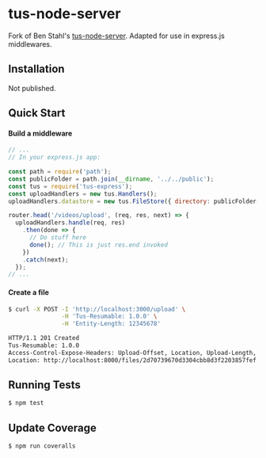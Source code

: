 # tus-node-server

Fork of Ben Stahl's [tus-node-server](https://github.com/tus/tus-node-server). Adapted for use in express.js middlewares.

## Installation

Not published.

## Quick Start

#### Build a middleware
```javascript
// ...
// In your express.js app:

const path = require('path');
const publicFolder = path.join(__dirname, '../../public');
const tus = require('tus-express');
const uploadHandlers = new tus.Handlers();
uploadHandlers.datastore = new tus.FileStore({ directory: publicFolder, path: 'tmp' });

router.head('/videos/upload', (req, res, next) => {
  uploadHandlers.handle(req, res)
    .then(done => {
      // Do stuff here
      done(); // This is just res.end invoked
    })
    .catch(next);
  });
// ...
```

#### Create a file
```bash
$ curl -X POST -I 'http://localhost:3000/upload' \
               -H 'Tus-Resumable: 1.0.0' \
               -H 'Entity-Length: 12345678'

HTTP/1.1 201 Created
Tus-Resumable: 1.0.0
Access-Control-Expose-Headers: Upload-Offset, Location, Upload-Length, Tus-Version, Tus-Resumable, Tus-Max-Size, Tus-Extension, Upload-Metadata
Location: http://localhost:8000/files/2d70739670d3304cbb8d3f2203857fef
```

## Running Tests
```bash
$ npm test
```

## Update Coverage
```bash
$ npm run coveralls
```

